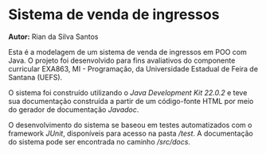 # Sistema de venda de ingressos

**Autor:** Rian da Silva Santos 

Esta é a modelagem de um sistema de venda de ingressos em POO com Java. O projeto foi desenvolvido para fins avaliativos do componente curricular EXA863, MI - Programação, da Universidade Estadual de Feira de Santana (UEFS).

O sistema foi construído utilizando o *Java Development Kit 22.0.2* e teve sua documentação construída a partir de um código-fonte HTML por meio do gerador de documentação *Javadoc*.

O desenvolvimento do sistema se baseou em testes automatizados com o framework *JUnit*, disponíveis para acesso na pasta _/test_. A documentação do sistema pode ser encontrada no caminho _/src/docs_.
